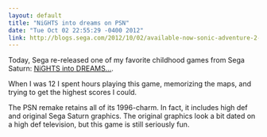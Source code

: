 ```yaml
---
layout: default
title: "NiGHTS into dreams on PSN"
date: "Tue Oct 02 22:55:29 -0400 2012"
link: http://blogs.sega.com/2012/10/02/available-now-sonic-adventure-2-and-nights-into-dreams/
---
```


Today, Sega re-released one of my favorite childhood games from Sega Saturn:
[NiGHTS into DREAMS...](http://en.wikipedia.org/wiki/Nights_into_Dreams...).

When I was 12 I spent hours playing this game, memorizing the
maps, and trying to get the highest scores I could.

The PSN remake retains all of its 1996-charm. In fact, it includes high def
and original Sega Saturn graphics. The original graphics look a bit dated
on a high def television, but this game is still seriously fun.
